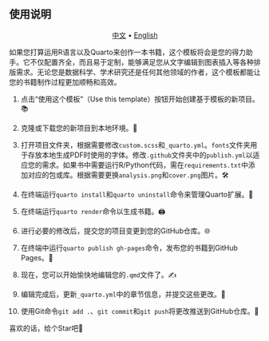 ## 使用说明

<p align="center">
<a href="./README_ZH.md">中文</a> • <a href="./README.md">English</a>
</p>

如果您打算运用R语言以及Quarto来创作一本书籍，这个模板将会是您的得力助手。它不仅配置齐全，而且易于定制，能够满足您从文字编辑到图表插入等各种排版需求。无论您是数据科学、学术研究还是任何其他领域的作者，这个模板都能让您的书籍制作过程更加顺畅和高效。

1.  点击“使用这个模板”（Use this template）按钮开始创建基于模板的新项目。📚

2.  克隆或下载您的新项目到本地环境。📁

3.  打开项目文件夹，根据需要修改`custom.scss`和`_quarto.yml`。`fonts`文件夹用于存放本地生成PDF时使用的字体。修改`.github`文件夹中的`publish.yml`以适应您的需求。如果书中需要运行R/Python代码，需在`requirements.txt`中添加对应的包或库。根据需要更换`analysis.png`和`cover.png`图片。🛠️

4.  在终端运行`quarto install`和`quarto uninstall`命令来管理Quarto扩展。🔧

5.  在终端运行`quarto render`命令以生成书籍。🖨️

6.  进行必要的修改后，提交您的项目变更到您的GitHub仓库。🌐

7.  在终端中运行`quarto publish gh-pages`命令，发布您的书籍到GitHub Pages。🚀

8.  现在，您可以开始愉快地编辑您的`.qmd`文件了。✍️

9.  编辑完成后，更新`_quarto.yml`中的章节信息，并提交这些更改。📝

10. 使用Git命令`git add .`、`git commit`和`git push`将更改推送到GitHub仓库。💾

喜欢的话，给个Star吧💖

